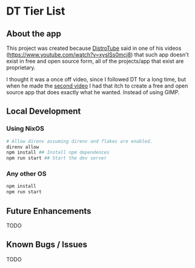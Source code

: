 # DT Tier List

## About the app
This project was created because [DistroTube](https://distro.tube/) said in one of his videos (https://www.youtube.com/watch?v=xysISs0mcj8) that such app doesn't exist in free and open source form, all of the projects/app that exist are proprietary.

I thought it was a once off video, since I followed DT for a long time, but when he made the [second video](https://www.youtube.com/watch?v=xysISs0mcj8) I had that itch to create a free and open source app that does exactly what he wanted. Instead of using GIMP.

## Local Development

### Using NixOS

``` sh
# Allow direnv assuming direnv and flakes are enabled.
direnv allow
npm install ## Install npm dependences
npm run start ## Start the dev server
```

### Any other OS

``` sh
npm install
npm run start
```


## Future Enhancements
TODO

## Known Bugs / Issues
TODO
